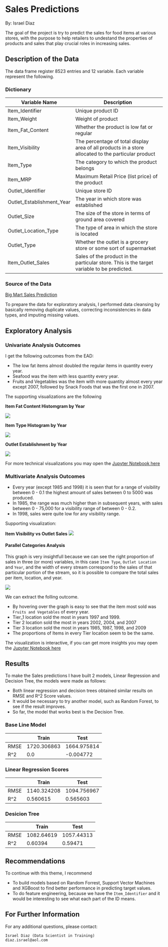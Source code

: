 # Sales Predictions

By: Israel Diaz

The goal of the project is try to predict the sales for food items at various stores, with the purpose to help retailers to undestand the properties of products and sales that play crucial roles in increasing sales. 

## Description of the Data

The data frame register 8523 entries and 12 variable. Each variable represent the following.

### Dictionary

|Variable Name            	| Description                                                                                       |
|---------------------------|---------------------------------------------------------------------------------------------------|
|Item_Identifier            |	Unique product ID                                                                               |
|Item_Weight	            | Weight of product                                                                                 |
|Item_Fat_Content           |	Whether the product is low fat or regular                                                       |
|Item_Visibility          	|The percentage of total display area of all products in a store allocated to the particular product|
|Item_Type	                |The category to which the product belongs                                                          |
|Item_MRP	                |Maximum Retail Price (list price) of the product                                                   |
|Outlet_Identifier          |Unique store ID                                                                                    |
|Outlet_Establishment_Year	|The year in which store was established                                                            |
|Outlet_Size	            |The size of the store in terms of ground area covered                                              |
|Outlet_Location_Type	    |The type of area in which the store is located                                                     |
|Outlet_Type	            |Whether the outlet is a grocery store or some sort of supermarket                                  |
|Item_Outlet_Sales         	|Sales of the product in the particular store. This is the target variable to be predicted.         |

### Source of the Data

[Big Mart Sales Prediction](https://datahack.analyticsvidhya.com/contest/practice-problem-big-mart-sales-iii/)

To prepare the data for exploratory analysis, I performed data cleansing by basically removing duplicate values, correcting inconsistencies in data types, and imputing missing values.

## Exploratory Analysis

### Univariate Analysis Outcomes

I get the following outcomes from the EAD:

* The low fat items almost doubled the regular items in quantity every year.
* Seafood was the item with less quantity every year. 
* Fruits and Vegetables was the item with more quantity almost every year except 2007, followed by Snack Foods that was the first one in 2007.

The supporting visualizations are the following

**Item Fat Content Histomgram by Year**

![](https://raw.githubusercontent.com/diazid/sales-predictions/main/histogram1.png)

**Item Type Histogram by Year**

![](https://raw.githubusercontent.com/diazid/sales-predictions/main/histogram2.png)

**Outlet Establishment by Year**

![](https://raw.githubusercontent.com/diazid/sales-predictions/main/histogram3.png)

For more technical visualizations you may open the [Jupyter Notebook here](https://github.com/diazid/sales-predictions/blob/main/sales_prediction.ipynb)


### Multivariate Analysis Outcomes

* Every year (except 1985 and 1998) it is seen that for a range of visibility between 0 - 0.1 the highest amount of sales between 0 to 5000 was produced.
* In 1985, the range was much higher than in subsequent years, with sales between 0 - 75,000 for a visibility range of between 0 - 0.2.
* In 1998, sales were quite low for any visibility range.

Supporting visualization:

**Item Visibility vs Outlet Sales**
![](https://github.com/diazid/sales-predictions/raw/main/multihistogram1.png)


#### Parallel Categories Analysis

This graph is very insightfull because we can see the right proportion of sales in three (or more) variables, in this case `Item Type`, `Outlet Location` and `Year`, and the width of every stream correspond to the sales of that particular portion of the stream, so it is possible to compare the total sales per item, location, and year. 

![](https://github.com/diazid/sales-predictions/raw/main/paralelset.png)

We can extract the folling outcome.

* By hovering over the graph is easy to see that the item most sold was `Fruits and Vegetables` of every year.
* Tier_1 location sold the most in years 1997 and 1999.
* Tier 2 location sold the most in years 2002, 2004, and 2007
* Tier 3 location sold the most in years 1985, 1987, 1998, and 2009
* The proportions of Items in every Tier location seem to be the same.

The visualization is interactive, if you can get more insights you may open the [Jupyter Notebook here](https://github.com/diazid/sales-predictions/blob/main/sales_prediction.ipynb)


## Results

To make the Sales predictions I have built 2 models, Linear Regression and Decision Tree, the models were made as follows:

* Both linear regression and decision trees obtained similar results on RMSE and R^2 Score values.
* It would be necessary to try another model, such as Random Forest, to see if the result improves.
* So far, the model that works best is the Decision Tree.

### Base Line Model

|     | Train       | Test        |
|-----|-------------|-------------|
|RMSE | 1720.306863 | 1664.975814 |
|R^2  | 0.0         | -0.004772   | 

### Linear Regression Scores

|     | Train       | Test        |
|-----|-------------|-------------|
|RMSE | 1140.324208 | 1094.756967 |
|R^2  | 0.560615    | 0.565603    | 

### Desicion Tree

|     | Train       | Test        |
|-----|-------------|-------------|
|RMSE | 1082.64619  | 1057.44313  |
|R^2  | 0.60394     | 0.59471     | 


## Recommendations

To continue with this theme, I recommend

* To build models based on Random Forrest, Support Vector Machines and XGBoost to find better performance in predicting target values.
* To do feature engineering, because we have the `Item_Identifier` and it would be interesting to see what each part of the ID means.

## For Further Information

For any additional questions, please contact:

    Israel Diaz (Data Scientist in Training)
    diaz.israel@aol.com


